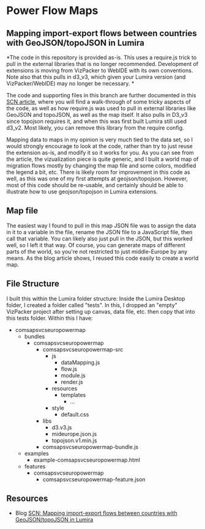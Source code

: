 # Power Flow Maps
## Mapping import-export flows between countries with GeoJSON/topoJSON in Lumira

*The code in this repository is provided as-is. This uses a require.js trick to pull in the external libraries that is no longer recommended. Development of extensions is moving from VizPacker to WebIDE with its own conventions. Note also that this pulls in d3_v3, which given your Lumira version (and VizPacker/WebIDE) may no longer be necessary. *

The code and supporting files in this branch are further documented in this [SCN article](http://scn.sap.com/community/lumira/blog/2015/05/21/mapping-import-export-flows-between-countries-with-geojsontopojson-in-lumira), where you will find a walk-through of some tricky aspects of the code, as well as how  require.js was used to pull in external libraries like GeoJSON and topoJSON, as well as the map itself. It also pulls in D3_v3 since topojson requires it, and when this was first built Lumira still used d3_v2. Most likely, you can remove this library from the require config.

Mapping data to maps in my opinion is very much tied to the data set, so I would strongly encourage to look at the code, rather than try to just reuse the extension as-is, and modify it so it works for you. As you can see from the article, the vizualization piece is quite generic, and I built a world map of migration flows mostly by changing the map file and some colors, modified the legend a bit, etc. There is likely room for improvement in this code as well, as this was one of my first attempts at geojson/topojson. However, most of this code should be re-usable, and certainly should be able to illustrate how to use geojson/topojson in Lumira extensions.

## Map file
The easiest way I found to pull in this map JSON file was to assign the data in it to a variable in the file, rename the JSON file to a JavaScript file, then call that variable. You can likely also just pull in the JSON, but this worked well, so I left it that way. Of course, you can generate maps of different parts of the world, so you're not restricted to just middle-Europe by any means. As the blog article shows, I reused this code easily to create a world map.

## File Structure
I built this within the Lumira folder structure: Inside the Lumira Desktop folder, I created a folder called "tests". In this, I dropped an "empty" VizPacker project after setting up canvas, data file, etc. then copy that into this tests folder. Within this I have:
- comsapsvcseuropowermap
  - bundles
    - comsapsvcseuropowermap
      - comsapsvcseuropowermap-src
        - js
          - dataMapping.js
          - flow.js
          - module.js
          - render.js
        - resources
          - templates
            - ...
        - style
          - default.css
      - libs
        - d3.v3.js
        - mideurope.json.js
        - topojson.v1.min.js
      - comsapsvcseuropowermap-bundle.js
  - examples
    - example-comsapsvcseuropowermap.html
  - features
    - comsapsvcseuropowermap
      - comsapsvcseuropowermap-feature.json


## Resources
- Blog [SCN: Mapping import-export flows between countries with GeoJSON/topoJSON in Lumira](http://scn.sap.com/community/lumira/blog/2015/05/21/mapping-import-export-flows-between-countries-with-geojsontopojson-in-lumira)
